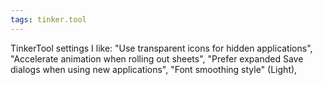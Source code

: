```yaml
---
tags: tinker.tool
---
```


TinkerTool settings I like: "Use transparent icons for hidden applications", "Accelerate animation when rolling out sheets", "Prefer expanded Save dialogs when using new applications", "Font smoothing style" (Light),
